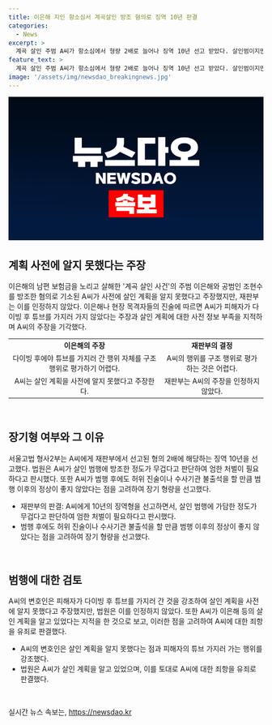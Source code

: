 ```yaml
---
title: 이은해 지인 항소심서 계곡살인 방조 혐의로 징역 10년 판결
categories:
  - News
excerpt: >
  계곡 살인 주범 A씨가 항소심에서 형량 2배로 늘어나 징역 10년 선고 받았다. 살인범이지만 살인에 가담한 정도가 적어 엄한 처벌이 부당하다는 주장에 대해 재판부는 범행 이후에도 적극적인 행동을 하지 않았다며 해당 주장을 기각했다. 피해자가 사망하기 전 A씨는 이른바 복어 독 살인 계획을 알고 있었고, 이은해의 보험금을 노리며 범행을 방조한 혐의를 받고있는 것으로 전해졌다. A씨는 살인 계획을 미리 알지 못했다고 주장했지만, 재판부는 이를 인정하지 않았다.
feature_text: >
  계곡 살인 주범 A씨가 항소심에서 형량 2배로 늘어나 징역 10년 선고 받았다. 살인범이지만 살인에 가담한 정도가 적어 엄한 처벌이 부당하다는 주장에 대해 재판부는 범행 이후에도 적극적인 행동을 하지 않았다며 해당 주장을 기각했다. 피해자가 사망하기 전 A씨는 이른바 복어 독 살인 계획을 알고 있었고, 이은해의 보험금을 노리며 범행을 방조한 혐의를 받고있는 것으로 전해졌다. A씨는 살인 계획을 미리 알지 못했다고 주장했지만, 재판부는 이를 인정하지 않았다.
image: '/assets/img/newsdao_breakingnews.jpg'
---
```


<p><img src="/assets/img/newsdao_breakingnews.jpg" alt="cryptoinkorea 속보" /></p>

<h2 data-ke-size="size26">계획 사전에 알지 못했다는 주장</h2>

<p data-ke-size="size16">이은해의 남편 보험금을 노리고 살해한 '계곡 살인 사건'의 주범 이은해와 공범인 조현수를 방조한 혐의로 기소된 A씨가 사전에 살인 계획을 알지 못했다고 주장했지만, 재판부는 이를 인정하지 않았다. 이은해나 현장 목격자들의 진술에 따르면 A씨가 피해자가 다이빙 후 튜브를 가지러 가지 않았다는 주장과 살인 계획에 대한 사전 정보 부족을 지적하며 A씨의 주장을 기각했다.</p>

<table>
  <tr>
    <td style="text-align: center; height: 17px;"><b>이은해의 주장</b></td>
    <td style="text-align: center; height: 17px;"><b>재판부의 결정</b></td>
  </tr>
  <tr>
    <td style="text-align: center;">다이빙 후에야 튜브를 가지러 간 행위 자체를 구조 행위로 평가하기 어렵다.</td>
    <td style="text-align: center;">A씨의 행위를 구조 행위로 평가하는 것은 어렵다.</td>
  </tr>
  <tr>
    <td style="text-align: center;">A씨는 살인 계획을 사전에 알지 못했다고 주장한다.</td>
    <td style="text-align: center;">재판부는 A씨의 주장을 인정하지 않았다.</td>
  </tr>
</table>

<p data-ke-size="size16">&nbsp;</p>

<h2 data-ke-size="size26">장기형 여부와 그 이유</h2>

<p data-ke-size="size16">서울고법 형사2부는 A씨에게 재판부에서 선고된 형의 2배에 해당하는 징역 10년을 선고했다. 법원은 A씨가 살인 범행에 방조한 정도가 무겁다고 판단하여 엄한 처벌이 필요하다고 판시했다. 또한 A씨가 범행 후에도 허위 진술이나 수사기관 불출석을 할 만큼 범행 이후의 정상이 좋지 않았다는 점을 고려하여 장기 형량을 선고했다.</p>

<ul>
  <li>재판부의 판결: A씨에게 10년의 징역형을 선고하면서, 살인 범행에 가담한 정도가 무겁다고 판단하여 엄한 처벌이 필요하다고 판시했다.</li>
  <li>범행 후에도 허위 진술이나 수사기관 불출석을 할 만큼 범행 이후의 정상이 좋지 않았다는 점을 고려하여 장기 형량을 선고했다.</li>
</ul>

<p data-ke-size="size16">&nbsp;</p>

<h2 data-ke-size="size26">범행에 대한 검토</h2>

<p data-ke-size="size16">A씨의 변호인은 피해자가 다이빙 후 튜브를 가지러 간 것을 강조하여 살인 계획을 사전에 알지 못했다고 주장했지만, 법원은 이를 인정하지 않았다. 또한 A씨가 이은해 등의 살인 계획을 알고 있었다는 지적을 한 것으로 보고, 이러한 점을 고려하여 A씨에 대한 죄항을 유죄로 판결했다. </p>

<ul>
  <li>A씨의 변호인은 살인 계획을 알지 못했다는 점과 피해자의 튜브 가지러 가는 행위를 강조했다.</li>
  <li>법원은 A씨가 살인 계획을 알고 있었으며, 이를 토대로 A씨에 대한 죄항을 유죄로 판결했다.</li>
</ul>

<p data-ke-size="size16">&nbsp;</p>
실시간 뉴스 속보는, <a href="https://newsdao.kr" rel="dofollow">https://newsdao.kr</a>


